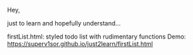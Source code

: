 Hey,

just to learn and hopefully understand...

firstList.html: styled todo list with rudimentary functions
Demo: https://superv1sor.github.io/just2learn/firstList.html